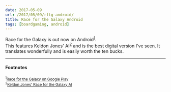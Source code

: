 ```yaml
---
date: 2017-05-09
url: /2017/05/09/rftg-android/
title: Race for the Galaxy Android
tags: [boardgaming, android]
---
```


Race for the Galaxy is out now on Android<sup><a href="#2017-05-09_ref1">1</a></sup>.<br />
This features Keldon Jones' AI<sup><a href="#2017-05-09_ref2">2</a></sup> and is the best digital version I've seen.  It translates wonderfully and is easily worth the ten bucks.

----
#### Footnotes
<sub><sup id="2017-05-09_ref1">1</sup><a href="https://play.google.com/store/apps/details?id=com.templegatesgames.RaceAndroid&hl=en">Race for the Galaxy on Google Play</a></sub><br />
<sub><sup id="2017-05-09_ref2">2</sup><a href="http://keldon.net/rftg/">Keldon Jones' Race for the Galaxy AI</a></sub><br />